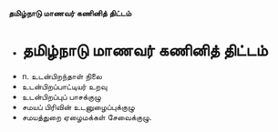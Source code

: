 **தமிழ்நாடு மாணவர் கணினித் திட்டம்**
- # தமிழ்நாடு மாணவர் கணினித் திட்டம்
- n. உடன்பிறந்தாள் நிலை
- உடன்பிறப்பாட்டியர் உறவு
- உடன்பிறப்புப் பாசக்குழு
- சமயப் பிரிவின் உடனுழைப்புக்குழு
- சமயத்துறை ஏழைமக்கள் சேவைக்குழு.

